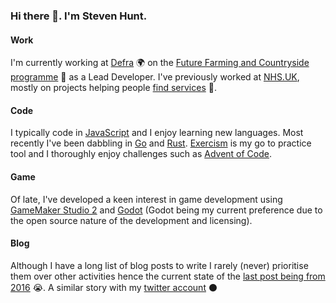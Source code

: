 ### Hi there 👋. I'm Steven Hunt.

#### Work

I'm currently working at [Defra](https://github.com/defra) :earth_africa: on the [Future Farming and Countryside programme](https://www.gov.uk/government/publications/future-farming-changes-to-farming-in-england) :tractor: as a Lead Developer. I've previously worked at [NHS.UK](https://github.com/nhsuk), mostly on projects helping people [find services](https://www.nhs.uk/service-search) :hospital:.

#### Code
I typically code in [JavaScript](https://developer.mozilla.org/en-US/docs/Web/JavaScript) and I enjoy learning new languages. Most recently I've been dabbling in [Go](https://golang.org/) and [Rust](https://www.rust-lang.org/).
[Exercism](https://exercism.io/) is my go to practice tool and I thoroughly enjoy challenges such as [Advent of Code](https://adventofcode.com/).

#### Game
Of late, I've developed a keen interest in game development using [GameMaker Studio 2](https://www.yoyogames.com/gamemaker) and [Godot](https://godotengine.org/) (Godot being my current preference due to the open source nature of the development and licensing).

#### Blog
Although I have a long list of blog posts to write I rarely (never) prioritise them over other activities hence the current state of the [last post being from 2016](https://st3v3nhunt.github.io/) :sob:. A similar story with my [twitter account](https://twitter.com/st3v3nhunt) :black_circle:
